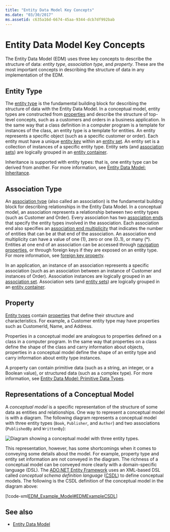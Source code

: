 ```yaml
---
title: "Entity Data Model Key Concepts"
ms.date: "03/30/2017"
ms.assetid: c635a16d-6674-45aa-9344-dcb7df992bab
---
```

# Entity Data Model Key Concepts
The Entity Data Model (EDM) uses three key concepts to describe the structure of data: *entity type*, *association type*, and *property*. These are the most important concepts in describing the structure of data in any implementation of the EDM.  
  
## Entity Type  
 The [entity type](entity-type.md) is the fundamental building block for describing the structure of data with the Entity Data Model. In a conceptual model, entity types are constructed from [properties](property.md) and describe the structure of top-level concepts, such as a customers and orders in a business application. In the same way that a class definition in a computer program is a template for instances of the class, an entity type is a template for entities. An entity represents a specific object (such as a specific customer or order). Each entity must have a unique [entity key](entity-key.md) within an [entity set](entity-set.md).  An entity set is a collection of instances of a specific entity type. Entity sets (and [association sets](association-set.md)) are logically grouped in an [entity container](entity-container.md).  
  
 Inheritance is supported with entity types: that is, one entity type can be derived from another. For more information, see [Entity Data Model: Inheritance](entity-data-model-inheritance.md).  
  
## Association Type  
 An [association type](association-type.md) (also called an association) is the fundamental building block for describing relationships in the Entity Data Model. In a conceptual model, an association represents a relationship between two entity types (such as Customer and Order). Every association has two [association ends](association-end.md) that specify the entity types involved in the association. Each association end also specifies an [association end multiplicity](association-end-multiplicity.md) that indicates the number of entities that can be at that end of the association. An association end multiplicity can have a value of one (1), zero or one (0..1), or many (\*). Entities at one end of an association can be accessed through [navigation properties](navigation-property.md), or through foreign keys if they are exposed on an entity type. For more information, see [foreign key property](foreign-key-property.md).  
  
 In an application, an instance of an association represents a specific association (such as an association between an instance of Customer and instances of Order). Association instances are logically grouped in an [association set](association-set.md). Association sets (and [entity sets](entity-set.md)) are logically grouped in an [entity container](entity-container.md).  
  
## Property  
 [Entity types](entity-type.md) contain [properties](property.md) that define their structure and characteristics. For example, a Customer entity type may have properties such as CustomerId, Name, and Address.  
  
 Properties in a conceptual model are analogous to properties defined on a class in a computer program. In the same way that properties on a class define the shape of the class and carry information about objects, properties in a conceptual model define the shape of an entity type and carry information about entity type instances.  
  
 A property can contain primitive data (such as a string, an integer, or a Boolean value), or structured data (such as a complex type). For more information, see [Entity Data Model: Primitive Data Types](entity-data-model-primitive-data-types.md).  
  
## Representations of a Conceptual Model  
 A *conceptual model* is a specific representation of the structure of some data as entities and relationships. One way to represent a conceptual model is with a diagram. The following diagram represents a conceptual model with three entity types (`Book`, `Publisher`, and `Author`) and two associations (`PublishedBy` and `WrittenBy`):  
  
 ![Diagram showing a conceptual model with three entity types.](./media/entity-data-model-key-concepts/conceptual-model-entity-types-associations.gif)  
  
 This representation, however, has some shortcomings when it comes to conveying some details about the model. For example, property type and entity set information are not conveyed in the diagram. The richness of a conceptual model can be conveyed more clearly with a domain-specific language (DSL). The [ADO.NET Entity Framework](./ef/index.md) uses an XML-based DSL called *conceptual schema definition language* ([CSDL](./ef/language-reference/csdl-specification.md)) to define conceptual models. The following is the CSDL definition of the conceptual model in the diagram above:  
  
 [!code-xml[EDM_Example_Model#EDMExampleCSDL](../../../../samples/snippets/xml/VS_Snippets_Data/edm_example_model/xml/books.edmx#edmexamplecsdl)]  
  
## See also

- [Entity Data Model](entity-data-model.md)
